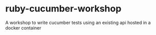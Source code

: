 # ruby-cucumber-workshop
A workshop to write cucumber tests using an existing api hosted in a docker container
